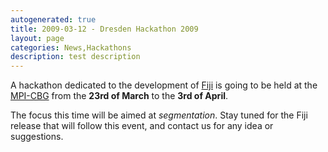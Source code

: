 ```yaml
---
autogenerated: true
title: 2009-03-12 - Dresden Hackathon 2009
layout: page
categories: News,Hackathons
description: test description
---
```


A hackathon dedicated to the development of [Fiji](https://fiji.sc) is going to be held at the [MPI-CBG](http://mpi-cbg.de) from the **23rd of March** to the **3rd of April**.

The focus this time will be aimed at *segmentation*. Stay tuned for the Fiji release that will follow this event, and contact us for any idea or suggestions.

 
